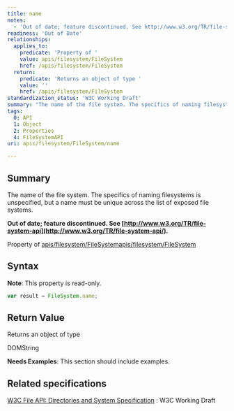 ```yaml
---
title: name
notes:
  - 'Out of date; feature discontinued. See http://www.w3.org/TR/file-system-api/.'
readiness: 'Out of Date'
relationships:
  applies_to:
    predicate: 'Property of '
    value: apis/filesystem/FileSystem
    href: /apis/filesystem/FileSystem
  return:
    predicate: 'Returns an object of type '
    value: ''
    href: /apis/filesystem/FileSystem
standardization_status: 'W3C Working Draft'
summary: "The name of the file system. The specifics of naming filesystems is unspecified, but a name must be unique across the list of exposed file systems.\n"
tags:
  0: API
  1: Object
  2: Properties
  4: FileSystemAPI
uri: apis/filesystem/FileSystem/name

---
```

## <span>Summary</span>

The name of the file system. The specifics of naming filesystems is unspecified, but a name must be unique across the list of exposed file systems.

**Out of date; feature discontinued. See [http://www.w3.org/TR/file-system-api](http://www.w3.org/TR/file-system-api/).**

Property of [apis/filesystem/FileSystem](/apis/filesystem/FileSystem)[apis/filesystem/FileSystem](/apis/filesystem/FileSystem)

## <span>Syntax</span>

**Note**: This property is read-only.

``` js
var result = FileSystem.name;
```

## <span>Return Value</span>

Returns an object of type<span></span>

DOMString

**Needs Examples**: This section should include examples.

## <span>Related specifications</span>

[W3C File API: Directories and System Specification](http://dev.w3.org/2009/dap/file-system/pub/FileSystem/)
:   W3C Working Draft
